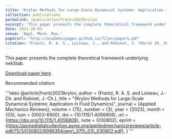 ```yaml
---
title: "Krylov Methods for Large-Scale Dynamical Systems: Application in Fluid Dynamics"
collection: publications
permalink: /publication/frantz2023krylov
excerpt: 'This paper presents the complete theoretical framework underlying nekStab.'
date: 2023-20-03
venue: 'Appl. Mech. Rev.'
paperurl: 'http://academicpages.github.io/files/paper1.pdf'
citation: 'Frantz, R. A. S., Loiseau, J., and Robinet, J. (March 20, 2023). "Krylov Methods for Large-Scale Dynamical Systems: Application in Fluid Dynamics." ASME. Appl. Mech. Rev. May 2023; 75(3): 030802. https://doi.org/10.1115/1.4056808.'
---
```

This paper presents the complete theoretical framework underlying nekStab.


[Download paper here](https://arxiv.org/abs/2301.12940)

Recommended citation: 


'''latex
@article{frantz2023krylov,
    author = {Frantz, R. A. S. and Loiseau, J.-Ch. and Robinet, J.-Ch.},
    title = "{Krylov Methods for Large-Scale Dynamical Systems: Application in Fluid Dynamics}",
    journal = {Applied Mechanics Reviews},
    volume = {75},
    number = {3},
    year = {2023},
    month = {03},
    issn = {0003-6900},
    doi = {10.1115/1.4056808},
    url = {https://doi.org/10.1115/1.4056808},
    note = {030802},
    eprint = {https://asmedigitalcollection.asme.org/appliedmechanicsreviews/article-pdf/75/3/030802/6996354/amr\_075\_03\_030802.pdf},
}
'''
